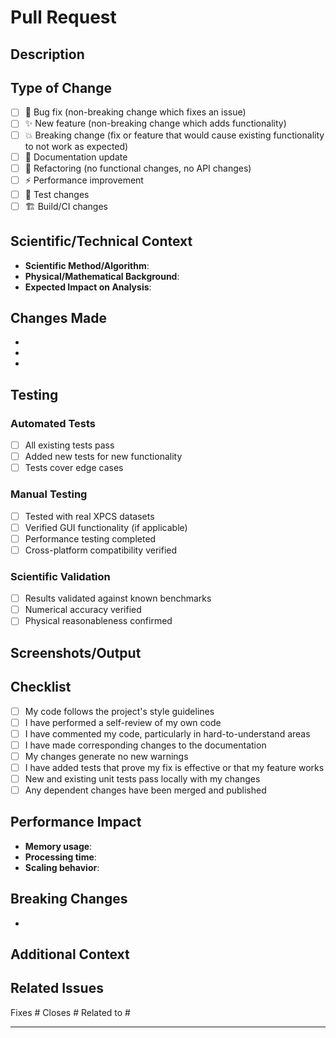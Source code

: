 # Pull Request

## Description
<!-- Provide a brief description of the changes in this PR -->

## Type of Change
<!-- Mark the appropriate option with an "x" -->
- [ ] 🐛 Bug fix (non-breaking change which fixes an issue)
- [ ] ✨ New feature (non-breaking change which adds functionality)  
- [ ] 💥 Breaking change (fix or feature that would cause existing functionality to not work as expected)
- [ ] 📝 Documentation update
- [ ] 🔧 Refactoring (no functional changes, no API changes)
- [ ] ⚡ Performance improvement
- [ ] 🧪 Test changes
- [ ] 🏗️ Build/CI changes

## Scientific/Technical Context
<!-- For scientific computing features, describe the scientific context -->
- **Scientific Method/Algorithm**: 
- **Physical/Mathematical Background**:
- **Expected Impact on Analysis**:

## Changes Made
<!-- List the main changes made in this PR -->
- 
- 
- 

## Testing
<!-- Describe the tests performed -->
### Automated Tests
- [ ] All existing tests pass
- [ ] Added new tests for new functionality
- [ ] Tests cover edge cases

### Manual Testing  
- [ ] Tested with real XPCS datasets
- [ ] Verified GUI functionality (if applicable)
- [ ] Performance testing completed
- [ ] Cross-platform compatibility verified

### Scientific Validation
<!-- For scientific features -->
- [ ] Results validated against known benchmarks
- [ ] Numerical accuracy verified
- [ ] Physical reasonableness confirmed

## Screenshots/Output
<!-- If applicable, add screenshots or example output -->

## Checklist
<!-- Mark completed items with "x" -->
- [ ] My code follows the project's style guidelines
- [ ] I have performed a self-review of my own code
- [ ] I have commented my code, particularly in hard-to-understand areas
- [ ] I have made corresponding changes to the documentation
- [ ] My changes generate no new warnings
- [ ] I have added tests that prove my fix is effective or that my feature works
- [ ] New and existing unit tests pass locally with my changes
- [ ] Any dependent changes have been merged and published

## Performance Impact
<!-- If applicable, describe performance implications -->
- **Memory usage**: 
- **Processing time**: 
- **Scaling behavior**: 

## Breaking Changes
<!-- List any breaking changes and migration path -->
- 

## Additional Context
<!-- Add any other context about the PR here -->

## Related Issues
<!-- Link related issues -->
Fixes #
Closes #
Related to #

---
<!-- 
For maintainers:
- Ensure all tests pass
- Verify documentation is updated  
- Check for breaking changes
- Validate scientific accuracy for analysis features
- Review performance impact
-->